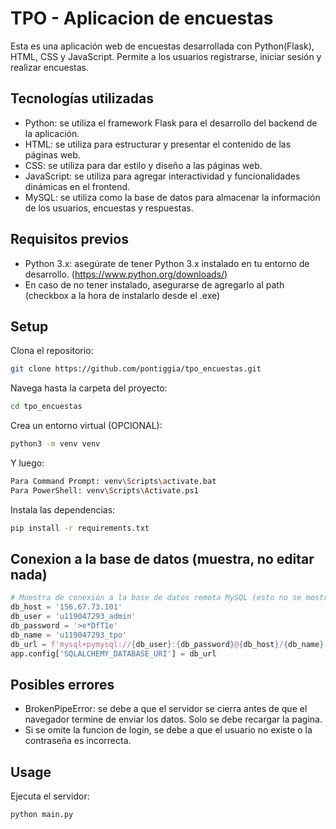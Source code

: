 
# TPO - Aplicacion de encuestas

Esta es una aplicación web de encuestas desarrollada con Python(Flask), HTML, CSS y JavaScript. Permite a los usuarios registrarse, iniciar sesión y realizar encuestas.

## Tecnologías utilizadas

- Python: se utiliza el framework Flask para el desarrollo del backend de la aplicación.
- HTML: se utiliza para estructurar y presentar el contenido de las páginas web.
- CSS: se utiliza para dar estilo y diseño a las páginas web.
- JavaScript: se utiliza para agregar interactividad y funcionalidades dinámicas en el frontend.
- MySQL: se utiliza como la base de datos para almacenar la información de los usuarios, encuestas y respuestas.

## Requisitos previos

- Python 3.x: asegúrate de tener Python 3.x instalado en tu entorno de desarrollo. (https://www.python.org/downloads/)
- En caso de no tener instalado, asegurarse de agregarlo al path (checkbox a la hora de instalarlo desde el .exe)

## Setup
Clona el repositorio:
```bash
git clone https://github.com/pontiggia/tpo_encuestas.git
```
Navega hasta la carpeta del proyecto:
```bash
cd tpo_encuestas
```
Crea un entorno virtual (OPCIONAL):
```bash
python3 -m venv venv
```
Y luego:
```bash
Para Command Prompt: venv\Scripts\activate.bat
Para PowerShell: venv\Scripts\Activate.ps1
```

Instala las dependencias:
```bash
pip install -r requirements.txt
```
## Conexion a la base de datos (muestra, no editar nada)

```python
# Muestra de conexión a la base de datos remota MySQL (esto no se mostrará en el repositorio)
db_host = '156.67.73.101'
db_user = 'u119047293_admin'
db_password = '>e*DfT1e'
db_name = 'u119047293_tpo'
db_url = f'mysql+pymysql://{db_user}:{db_password}@{db_host}/{db_name}'
app.config['SQLALCHEMY_DATABASE_URI'] = db_url

```

## Posibles errores

- BrokenPipeError: se debe a que el servidor se cierra antes de que el navegador termine de enviar los datos. Solo se debe recargar la pagina.
- Si se omite la funcion de login, se debe a que el usuario no existe o la contraseña es incorrecta.


## Usage

Ejecuta el servidor:
```bash
python main.py
```
